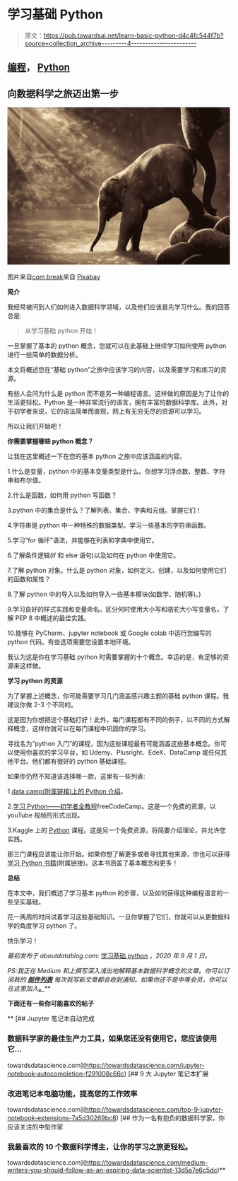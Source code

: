 # 学习基础 Python

> 原文：<https://pub.towardsai.net/learn-basic-python-d4c4fc544f7b?source=collection_archive---------4----------------------->

## [编程](https://towardsai.net/p/category/programming)， [Python](https://towardsai.net/p/category/programming/python)

## 向数据科学之旅迈出第一步

![](img/30a19e931c0570d8fabd0fb2ddc1103d.png)

图片来自[com break](https://pixabay.com/users/Comfreak-51581/?utm_source=link-attribution&utm_medium=referral&utm_campaign=image&utm_content=2380009)来自 [Pixabay](https://pixabay.com/?utm_source=link-attribution&utm_medium=referral&utm_campaign=image&utm_content=2380009)

**简介**

我经常被问到人们如何进入数据科学领域，以及他们应该首先学习什么。我的回答总是:

> 从学习基础 python 开始！

一旦掌握了基本的 python 概念，您就可以在此基础上继续学习如何使用 python 进行一些简单的数据分析。

本文将概述您在“基础 python”之旅中应该学习的内容，以及需要学习和练习的资源。

有些人会问为什么是 python 而不是另一种编程语言。这样做的原因是为了让你的生活更轻松。Python 是一种非常流行的语言，拥有丰富的数据科学库。此外，对于初学者来说，它的语法简单而直观，网上有无穷无尽的资源可以学习。

所以让我们开始吧！

**你需要掌握哪些 python 概念？**

让我在这里概述一下在您的基本 python 之旅中应该涵盖的内容。

1.什么是变量，python 中的基本变量类型是什么。你想学习浮点数、整数、字符串和布尔值。

2.什么是函数，如何用 python 写函数？

3.python 中的集合是什么？了解列表、集合、字典和元组。掌握它们！

4.字符串是 python 中一种特殊的数据类型。学习一些基本的字符串函数。

5.学习“for 循环”语法，并能够在列表和字典中使用它。

6.了解条件逻辑(if 和 else 语句)以及如何在 python 中使用它。

7.了解 python 对象。什么是 python 对象，如何定义、创建，以及如何使用它们的函数和属性？

8.了解 python 中的导入以及如何导入一些基本模块(如数学、随机等)。)

9.学习良好的样式实践和变量命名。区分何时使用大小写和骆驼大小写变量名。了解 PEP 8 中概述的最佳实践。

10.能够在 PyCharm、jupyter notebook 或 Google colab 中运行您编写的 python 代码。有些选项需要您设置本地环境。

我认为这是你在学习基础 python 时需要掌握的十个概念。幸运的是，有足够的资源来这样做。

**学习 python 的资源**

为了掌握上述概念，你可能需要学习几门涵盖感兴趣主题的基础 python 课程。我建议你做 2-3 个不同的。

这是因为你想把这个基础打好！此外，每门课程都有不同的例子，以不同的方式解释概念，这样你就可以在每门课程中巩固你的学习。

寻找名为“python 入门”的课程，因为这些课程最有可能涵盖这些基本概念。你可以使用你喜欢的学习平台，如 Udemy、Plusright、EdeX、DataCamp 或任何其他平台。他们都有很好的 python 基础课程。

如果你仍然不知道该选择哪一款，这里有一些列表:

1.[data camp(附属链接)上的 Python 介绍](http://datacamp.pxf.io/OR9EqG)。

2.[学习 Python——初学者全教程](https://www.youtube.com/watch?v=rfscVS0vtbw&feature=youtu.be)freeCodeCamp。这是一个免费的资源，以 youTube 视频的形式出现。

3.Kaggle 上的 [Python](https://www.kaggle.com/learn/python) 课程。这是另一个免费资源，将简要介绍理论，并允许您实践。

那三门课程应该能让你开始。如果你想了解更多或者寻找其他来源，你也可以获得[学习 Python 书籍](https://www.amazon.com/gp/product/1449355730/ref=as_li_tl?ie=UTF8&camp=1789&creative=9325&creativeASIN=1449355730&linkCode=as2&tag=aboutdatablog-20&linkId=4d2f8231e45fe0835bfaa82c5b3dba4a)(附属链接)。这本书涵盖了基本概念和更多！

**总结**

在本文中，我们概述了学习基本 python 的步骤，以及如何获得这种编程语言的一些坚实基础。

花一两周的时间试着学习这些基础知识。一旦你掌握了它们，你就可以从更数据科学的角度学习 python 了。

快乐学习！

*最初发布于 aboutdatablog.com:* [学习基础 python](https://www.aboutdatablog.com/post/learn-basic-python) ，*2020 年 9 月 1 日。*

*PS:我正在 Medium 和*[](https://www.aboutdatablog.com/)**上撰写深入浅出地解释基本数据科学概念的文章。你可以订阅我的* [***邮件列表***](https://medium.com/subscribe/@konkiewicz.m) *每次我写新文章都会收到通知。如果你还不是中等会员，你可以在这里加入**[***。***](https://medium.com/@konkiewicz.m/membership)**

**下面还有一些你可能喜欢的帖子**

**[](https://towardsdatascience.com/jupyter-notebook-autocompletion-f291008c66c) [## Jupyter 笔记本自动完成

### 数据科学家的最佳生产力工具，如果您还没有使用它，您应该使用它…

towardsdatascience.com](https://towardsdatascience.com/jupyter-notebook-autocompletion-f291008c66c) [](https://towardsdatascience.com/top-9-jupyter-notebook-extensions-7a5d30269bc8) [## 9 大 Jupyter 笔记本扩展

### 改进笔记本电脑功能，提高您的工作效率

towardsdatascience.com](https://towardsdatascience.com/top-9-jupyter-notebook-extensions-7a5d30269bc8) [](https://towardsdatascience.com/medium-writers-you-should-follow-as-an-aspiring-data-scientist-13d5a7e6c5dc) [## 作为一名有抱负的数据科学家，你应该关注的中型作家

### 我最喜欢的 10 个数据科学博主，让你的学习之旅更轻松。

towardsdatascience.com](https://towardsdatascience.com/medium-writers-you-should-follow-as-an-aspiring-data-scientist-13d5a7e6c5dc)**